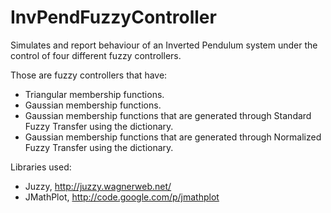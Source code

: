 # InvPendFuzzyController

Simulates and report behaviour of an Inverted Pendulum system under the control of four different fuzzy controllers.

Those are fuzzy controllers that have:

- Triangular membership functions.
- Gaussian membership functions.
- Gaussian membership functions that are generated through Standard Fuzzy Transfer using the dictionary.
- Gaussian membership functions that are generated through Normalized Fuzzy Transfer using the dictionary.

Libraries used:

- Juzzy, http://juzzy.wagnerweb.net/
- JMathPlot, http://code.google.com/p/jmathplot
